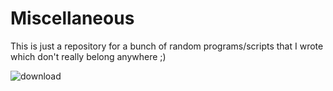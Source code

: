# Miscellaneous
This is just a repository for a bunch of random programs/scripts that I wrote which don't really belong anywhere ;)

![download](https://user-images.githubusercontent.com/57488583/127129643-0c7758cf-4b05-4aa6-8efa-10a9331a4865.jpeg)
